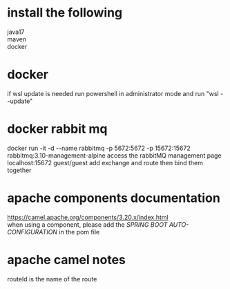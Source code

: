 # install the following
java17  
maven  
docker

# docker 
if wsl update is needed run powershell in administrator mode and run "wsl --update"

# docker rabbit mq
docker run -it -d --name rabbitmq -p 5672:5672 -p 15672:15672 rabbitmq:3.10-management-alpine
access the rabbitMQ management page localhost:15672 guest/guest
add exchange and route then bind them together

# apache components documentation
https://camel.apache.org/components/3.20.x/index.html  
when using a component, please add the <i>SPRING BOOT AUTO-CONFIGURATION</i> in the pom file


# apache camel notes
routeId is the name of the route  
